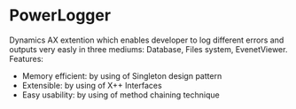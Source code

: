# PowerLogger
 Dynamics AX extention which enables developer to log different errors and outputs very easly in three mediums: Database, Files system, EvenetViewer.
Features:
* Memory efficient: by using of Singleton design pattern
* Extensible: by using of X++ Interfaces
* Easy usability: by using of method chaining technique
